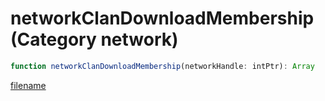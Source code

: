 # networkClanDownloadMembership (Category network)

```js
function networkClanDownloadMembership(networkHandle: intPtr): Array
```

[filename](networkClanDownloadMembership_m.md ':include')
